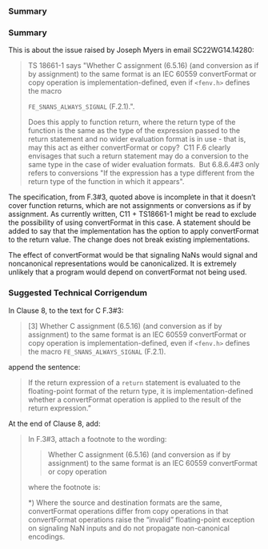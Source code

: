 ### Summary

### Summary

This is about the issue raised by Joseph Myers in email SC22WG14.14280:

> TS 18661-1 says "Whether C assignment (6.5.16) (and conversion as if by
> assignment) to the same format is an IEC 60559 convertFormat or copy operation
> is implementation-defined, even if `<fenv.h>` defines the macro
>
> `FE_SNANS_ALWAYS_SIGNAL` (F.2.1).".
>
> Does this apply to function return, where the return type of the function is the
> same as the type of the expression passed to the return statement and no wider
> evaluation format is in use \- that is, may this act as either convertFormat or
> copy?  C11 F.6 clearly envisages that such a return statement may do a
> conversion to the same type in the case of wider evaluation formats.  But
> 6.8.6.4#3 only refers to conversions "If the expression has a type different
> from the return type of the function in which it appears".

The specification, from F.3#3, quoted above is incomplete in that it doesn’t
cover function returns, which are not assignments or conversions as if by
assignment. As currently written, C11 \+ TS18661-1 might be read to exclude the
possibility of using convertFormat in this case. A statement should be added to
say that the implementation has the option to apply convertFormat to the return
value. The change does not break existing implementations.

The effect of convertFormat would be that signaling NaNs would signal and
noncanonical representations would be canonicalized. It is extremely unlikely
that a program would depend on convertFormat not being used.

### Suggested Technical Corrigendum

In Clause 8, to the text for C F.3#3:

> \[3\] Whether C assignment (6.5.16) (and conversion as if by assignment) to the
> same format is an IEC 60559 convertFormat or copy operation is
> implementation-defined, even if `<fenv.h>` defines the macro
> `FE_SNANS_ALWAYS_SIGNAL` (F.2.1).

append the sentence:

> If the return expression of a `return` statement is evaluated to the
> floating-point format of the return type, it is implementation-defined whether a
> convertFormat operation is applied to the result of the return expression.”

At the end of Clause 8, add:

> In F.3#3, attach a footnote to the wording:
>
> > Whether C assignment (6.5.16) (and conversion as if by assignment) to the same
> > format is an IEC 60559 convertFormat or copy operation
>
> where the footnote is:
>
> \*) Where the source and destination formats are the same, convertFormat
> operations differ from copy operations in that convertFormat operations raise
> the “invalid” floating-point exception on signaling NaN inputs and do not
> propagate non-canonical encodings.
